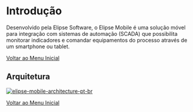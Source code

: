# Introdução
  Desenvolvido pela Elipse Software, o Elipse Mobile é uma solução móvel para integração com sistemas de automação (SCADA) que possibilita monitorar indicadores e comandar equipamentos do processo através de um smartphone ou tablet.
  
  [Voltar ao Menu Inicial](https://elipsemobile.github.io/Manual/)
  
  ## Arquitetura
  
  [![elipse-mobile-architecture-pt-br](https://cloud.githubusercontent.com/assets/26389485/23917800/5bddf2fe-08cf-11e7-8f67-dccff1ca7bc4.png)](www.elipse.com.br)
  
  [Voltar ao Menu Inicial](https://elipsemobile.github.io/Manual/)

